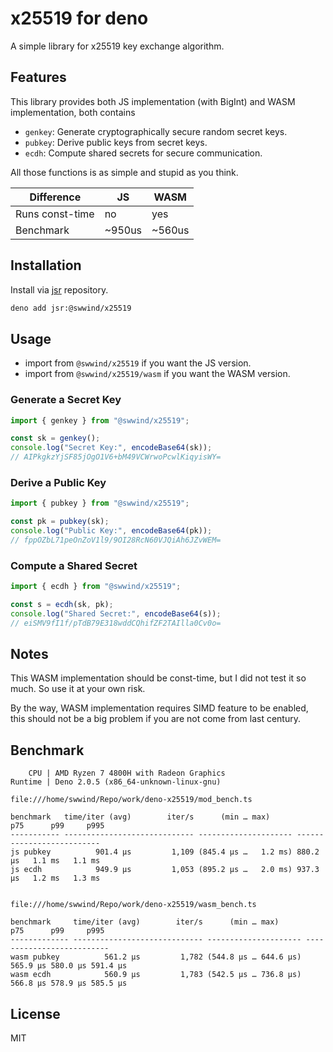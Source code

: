 # x25519 for deno

A simple library for x25519 key exchange algorithm.

## Features

This library provides both JS implementation (with BigInt) and WASM
implementation, both contains

- `genkey`: Generate cryptographically secure random secret keys.
- `pubkey`: Derive public keys from secret keys.
- `ecdh`: Compute shared secrets for secure communication.

All those functions is as simple and stupid as you think.

| Difference      | JS     | WASM   |
| --------------- | ------ | ------ |
| Runs const-time | no     | yes    |
| Benchmark       | ~950us | ~560us |

## Installation

Install via [jsr](https://jsr.io/@swwind/x25519/) repository.

```sh
deno add jsr:@swwind/x25519
```

## Usage

- import from `@swwind/x25519` if you want the JS version.
- import from `@swwind/x25519/wasm` if you want the WASM version.

### Generate a Secret Key

```javascript
import { genkey } from "@swwind/x25519";

const sk = genkey();
console.log("Secret Key:", encodeBase64(sk));
// AIPkgkzYjSF85jOgO1V6+bM49VCWrwoPcwlKiqyisWY=
```

### Derive a Public Key

```javascript
import { pubkey } from "@swwind/x25519";

const pk = pubkey(sk);
console.log("Public Key:", encodeBase64(pk));
// fppOZbL71peOnZoV1l9/9OI28RcN60VJQiAh6JZvWEM=
```

### Compute a Shared Secret

```javascript
import { ecdh } from "@swwind/x25519";

const s = ecdh(sk, pk);
console.log("Shared Secret:", encodeBase64(s));
// eiSMV9fI1f/pTdB79E318wddCQhifZF2TAIlla0Cv0o=
```

## Notes

This WASM implementation should be const-time, but I did not test it so much. So
use it at your own risk.

By the way, WASM implementation requires SIMD feature to be enabled, this should
not be a big problem if you are not come from last century.

## Benchmark

```
    CPU | AMD Ryzen 7 4800H with Radeon Graphics
Runtime | Deno 2.0.5 (x86_64-unknown-linux-gnu)

file:///home/swwind/Repo/work/deno-x25519/mod_bench.ts

benchmark   time/iter (avg)        iter/s      (min … max)           p75      p99     p995
----------- ----------------------------- --------------------- --------------------------
js pubkey          901.4 µs         1,109 (845.4 µs …   1.2 ms) 880.2 µs   1.1 ms   1.1 ms
js ecdh            949.9 µs         1,053 (895.2 µs …   2.0 ms) 937.3 µs   1.2 ms   1.3 ms


file:///home/swwind/Repo/work/deno-x25519/wasm_bench.ts

benchmark     time/iter (avg)        iter/s      (min … max)           p75      p99     p995
------------- ----------------------------- --------------------- --------------------------
wasm pubkey          561.2 µs         1,782 (544.8 µs … 644.6 µs) 565.9 µs 580.0 µs 591.4 µs
wasm ecdh            560.9 µs         1,783 (542.5 µs … 736.8 µs) 566.8 µs 578.9 µs 585.5 µs
```

## License

MIT
